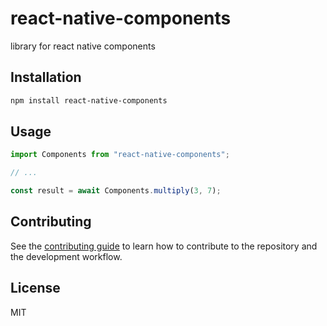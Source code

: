 # react-native-components

library for react native components

## Installation

```sh
npm install react-native-components
```

## Usage

```js
import Components from "react-native-components";

// ...

const result = await Components.multiply(3, 7);
```

## Contributing

See the [contributing guide](CONTRIBUTING.md) to learn how to contribute to the repository and the development workflow.

## License

MIT
